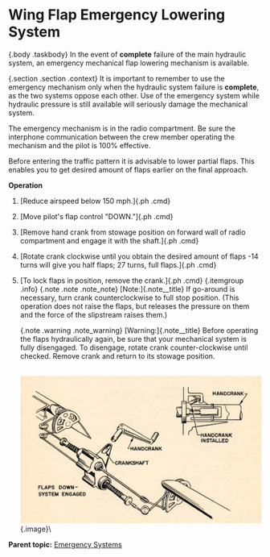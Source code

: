 
Wing Flap Emergency Lowering System
===================================

 {.body .taskbody}
In the event of **complete** failure of the main hydraulic system, an
emergency mechanical flap lowering mechanism is available.

 {.section .section .context}
It is important to remember to use the emergency mechanism only when the
hydraulic system failure is **complete**, as the two systems oppose each
other. Use of the emergency system while hydraulic pressure is still
available will seriously damage the mechanical system.

The emergency mechanism is in the radio compartment. Be sure the
interphone communication between the crew member operating the mechanism
and the pilot is 100% effective.

Before entering the traffic pattern it is advisable to lower partial
flaps. This enables you to get desired amount of flaps earlier on the
final approach.

**Operation**


1.  [Reduce airspeed below 150 mph.]{.ph .cmd}
2.  [Move pilot\'s flap control \"DOWN.\"]{.ph .cmd}
3.  [Remove hand crank from stowage position on forward wall of radio
    compartment and engage it with the shaft.]{.ph .cmd}
4.  [Rotate crank clockwise until you obtain the desired amount of flaps
    -14 turns will give you half flaps; 27 turns, full flaps.]{.ph .cmd}
5.  [To lock flaps in position, remove the crank.]{.ph .cmd}
     {.itemgroup .info}
     {.note .note .note_note}
    [Note:]{.note__title} If go-around is necessary, turn crank
    counterclockwise to full stop position. (This operation does not
    raise the flaps, but releases the pressure on them and the force of
    the slipstream raises them.)
    

     {.note .warning .note_warning}
    [Warning:]{.note__title} Before operating the flaps hydraulically
    again, be sure that your mechanical system is fully disengaged. To
    disengage, rotate crank counter-clockwise until checked. Remove
    crank and return to its stowage position.
    

    \
    ![](../images/emerg_flap_lower.png){.image}\
    




**Parent topic:** [Emergency
Systems](../mdita/emergency_systems.md "This section covers all of the emergency systems, including the emergency hydraulic wheel lowering system, wing flap system, hydraulic and air brakes, what to do in the event of a complete failure of the hydraulic systems, and miscellaneous emergency equipment.")



